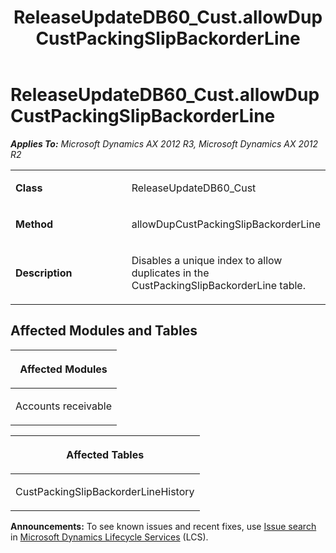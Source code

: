 ﻿---
title: ReleaseUpdateDB60_Cust.allowDupCustPackingSlipBackorderLine
TOCTitle: ReleaseUpdateDB60_Cust.allowDupCustPackingSlipBackorderLine
ms:assetid: a73ee302-5aac-a880-4083-13d0968aff41
ms:mtpsurl: https://msdn.microsoft.com/en-us/library/JJ686354(v=AX.60)
ms:contentKeyID: 49710310
ms.date: 05/18/2015
mtps_version: v=AX.60
---

# ReleaseUpdateDB60\_Cust.allowDupCustPackingSlipBackorderLine 


_**Applies To:** Microsoft Dynamics AX 2012 R3, Microsoft Dynamics AX 2012 R2_

<table>
<colgroup>
<col style="width: 50%" />
<col style="width: 50%" />
</colgroup>
<tbody>
<tr class="odd">
<td><p><strong>Class</strong></p></td>
<td><p>ReleaseUpdateDB60_Cust</p></td>
</tr>
<tr class="even">
<td><p><strong>Method</strong></p></td>
<td><p>allowDupCustPackingSlipBackorderLine</p></td>
</tr>
<tr class="odd">
<td><p><strong>Description</strong></p></td>
<td><p>Disables a unique index to allow duplicates in the CustPackingSlipBackorderLine table.</p></td>
</tr>
</tbody>
</table>


## Affected Modules and Tables

<table>
<colgroup>
<col style="width: 100%" />
</colgroup>
<thead>
<tr class="header">
<th><p>Affected Modules</p></th>
</tr>
</thead>
<tbody>
<tr class="odd">
<td><p>Accounts receivable</p></td>
</tr>
</tbody>
</table>


<table>
<colgroup>
<col style="width: 100%" />
</colgroup>
<thead>
<tr class="header">
<th><p>Affected Tables</p></th>
</tr>
</thead>
<tbody>
<tr class="odd">
<td><p>CustPackingSlipBackorderLineHistory</p></td>
</tr>
</tbody>
</table>

  
**Announcements:** To see known issues and recent fixes, use [Issue search](http://go.microsoft.com/fwlink/?linkid=389258) in [Microsoft Dynamics Lifecycle Services](http://go.microsoft.com/fwlink/?linkid=306505) (LCS).


